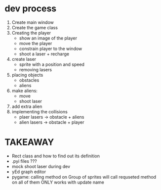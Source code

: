 # dev process
1. Create main window
2. Create the game class
3. Creating the player
    - show an image of the player
    - move the player
    - constrain player to the window
    - shoot a laser + recharge
4. create laser
    - sprite with a position and speed
    - removing lasers
5. placing objects
    - obstacles
    - aliens
6. make aliens:
    - move
    - shoot laser
7. add extra alien
8. implementing the collisions
    - plaer lasers -> obstacle + aliens
    - alien lasers -> obstacle + player


# TAKEAWAY
- Rect class and how to find out its definition
- .pyi files ???
- mock shoot laser during dev
- yEd graph editor
- pygame: calling method on Group of sprites will call requseted method on all of them ONLY works with update name 